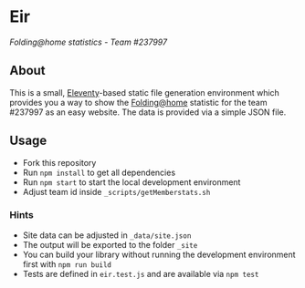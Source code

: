 # Eir

_Folding@home statistics - Team #237997_

## About

This is a small, [Eleventy](https://github.com/11ty/eleventy)-based static file generation environment which provides you a way to show the [Folding@home](https://foldingathome.org) statistic for the team #237997 as an easy website.
The data is provided via a simple JSON file.

## Usage

- Fork this repository
- Run `npm install` to get all dependencies
- Run `npm start` to start the local development environment
- Adjust team id inside `_scripts/getMemberstats.sh`

### Hints
- Site data can be adjusted in `_data/site.json`
- The output will be exported to the folder `_site`
- You can build your library without running the development environment first with `npm run build`
- Tests are defined in `eir.test.js` and are available via `npm test`
